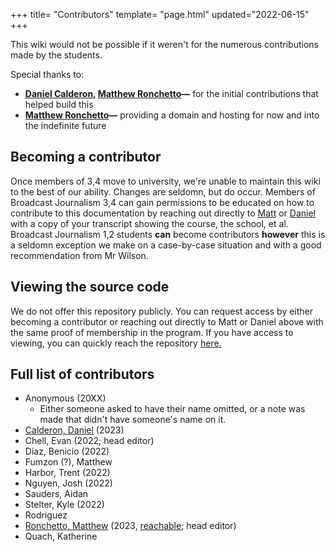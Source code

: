 +++
title= "Contributors"
template= "page.html"
updated="2022-06-15"
+++

This wiki would not be possible if it weren't for the numerous contributions made by the students.

Special thanks to:
  - **[Daniel Calderon](https://daniel.cafe), [Matthew Ronchetto](https://maatt.fr)&mdash;** for the initial contributions that helped build this 
  - **[Matthew Ronchetto](https://maatt.fr)&mdash;** providing a domain and hosting for now and into the indefinite future

## Becoming a contributor
Once members of 3,4 move to university, we're unable to maintain this wiki to the best of our ability. Changes are seldomn, but do occur. Members of Broadcast Journalism 3,4 can gain permissions to be educated on how to contribute to this documentation by reaching out directly to [Matt](https://maatt.fr) or [Daniel](https://daniel.cafe) with a copy of your transcript showing the course, the school, et al. Broadcast Journalism 1,2 students **can** become contributors **however** this is a seldomn exception we make on a case-by-case situation and with a good recommendation from Mr Wilson.

## Viewing the source code
We do not offer this repository publicly. You can request access by either becoming a contributor or reaching out directly to Matt or Daniel above with the same proof of membership in the program. If you have access to viewing, you can quickly reach the repository [here.](https://github.com/doamatto/falcon5-wiki.git)

## Full list of contributors
- Anonymous (20XX)
  - Either someone asked to have their name omitted, or a note was made that didn't have someone's name on it.
- [Calderon, Daniel](https://daniel.cafe) (2023)
- Chell, Evan (2022; head editor)
- Diaz, Benicio (2022)
- Fumzon (?), Matthew
- Harbor, Trent (2022)
- Nguyen, Josh (2022)
- Sauders, Aidan
- Stelter, Kyle (2022)
- Rodriguez
- [Ronchetto, Matthew](https://maatt.fr) (2023, [reachable](https://maatt.fr/contact/); head editor)
- Quach, Katherine
